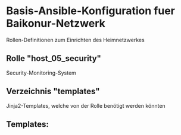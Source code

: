 # Basis-Ansible-Konfiguration fuer Baikonur-Netzwerk
Rollen-Definitionen zum Einrichten des Heimnetzwerkes

## Rolle "host_05_security"
Security-Monitoring-System

## Verzeichnis "templates"
Jinja2-Templates, welche von der Rolle benötigt werden könnten

## Templates:
